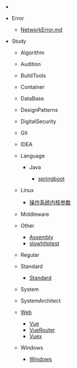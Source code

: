 * 

* Error
  
  * [NetworkError.md](error%2FNetworkError.md)

* Study
  
  * Algorithm
  
  * Audition
  
  * BuildTools
  
  * Container
  
  * DataBase
  
  * DesignPatterns
  
  * DigitalSecurity
  
  * Git
  
  * IDEA
  
  * Language
    
    * Java
      
      * [springboot](/study/Language/Java/springboot/README.md)
  
  * Linux
    
    * [操作系统内核参数](/study/Linux/sysctl.md)
  
  * Middleware
  
  * Other
    
    * [Assembly](study/Other/Assembly.md)
    * [slowhttptest](study/Other/slowhttptest.md)
  
  * Regular
  
  * Standard
    
    * [Standard](study/Standard/ANS1.md)
  
  * System
  
  * SystemArchitect
  
  * [Web](study/Web/README.md)
    
    * [Vue](study/Web/Vue.md)
    * [VueRouter](study/Web/VueRouter.md)
    * [Vuex](study/Web/Vuex.md)
  
  * Windows
    
    * [Windows](study/Windows/README.md)
